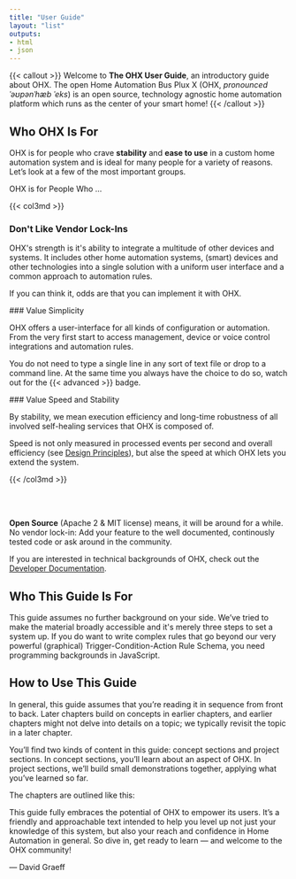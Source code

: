 ```yaml
---
title: "User Guide"
layout: "list"
outputs:
- html
- json
---
```


{{< callout >}}
Welcome to <b>The OHX User Guide</b>, an introductory guide about OHX. The open Home Automation Bus Plux X (OHX, <i>pronounced ˈəʊpənˈhæb ˈeks</i>) is an open source, technology agnostic home automation platform which runs as the center of your smart home!
{{< /callout >}}

## Who OHX Is For
OHX is for people who crave **stability** and **ease to use** in a custom home automation system and is ideal for many people for a variety of reasons. Let’s look at a few of the most important groups.

OHX is for People Who &hellip;

{{< col3md >}}

### Don't Like Vendor Lock-Ins

OHX's strength is it's ability to integrate a multitude of other devices and systems. It includes other home automation systems, (smart) devices and other technologies into a single solution with a uniform user interface and a common approach to automation rules.

If you can think it, odds are that you can implement it with OHX.

<split>
### Value Simplicity

OHX offers a user-interface for all kinds of configuration or automation. From the very first start to access management, device or voice control integrations and automation rules.

You do not need to type a single line in any sort of text file or drop to a command line. At the same time you always have the choice to do so, watch out for the {{< advanced >}} badge.

<split>
### Value Speed and Stability

By stability, we mean execution efficiency and long-time robustness of all involved self-healing services that OHX is composed of.

Speed is not only measured in processed events per second and overall efficiency (see [Design Principles](/developer/design_principles)), but alse the speed at which OHX lets you extend the system.

{{< /col3md >}}

<br><br>

**Open Source** (Apache 2 &amp; MIT license) means, it will be around for a while. No vendor lock-in: Add your feature to the well documented, continously tested code or ask around in the community.

If you are interested in technical backgrounds of OHX, check out the [Developer Documentation](/developer).

## Who This Guide Is For
This guide assumes no further background on your side. We’ve tried to make the material broadly accessible and it's merely three steps to set a system up. If you do want to write complex rules that go beyond our very powerful (graphical) Trigger-Condition-Action Rule Schema, you need programming backgrounds in JavaScript.

## How to Use This Guide

In general, this guide assumes that you’re reading it in sequence from front to back. Later chapters build on concepts in earlier chapters, and earlier chapters might not delve into details on a topic; we typically revisit the topic in a later chapter.

You’ll find two kinds of content in this guide: concept sections and project sections. In concept sections, you’ll learn about an aspect of OHX. In project sections, we’ll build small demonstrations together, applying what you’ve learned so far.

The chapters are outlined like this:

<split>

This guide fully embraces the potential of OHX to empower its users. It’s a friendly and approachable text intended to help you level up not just your knowledge of this system, but also your reach and confidence in Home Automation in general. So dive in, get ready to learn — and welcome to the OHX community!

— David Graeff